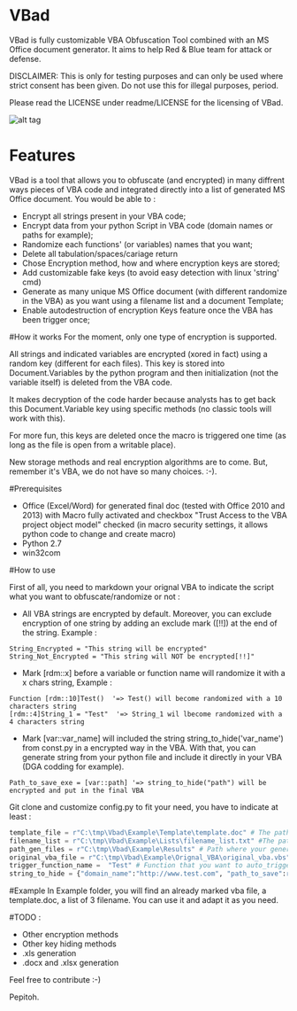 # VBad
VBad is fully customizable VBA Obfuscation Tool combined with an MS Office document generator. It aims to help Red & Blue team for attack or defense.

DISCLAIMER: This is only for testing purposes and can only be used where strict consent has been given. Do not use this for illegal purposes, period. 

Please read the LICENSE under readme/LICENSE for the licensing of VBad.

![alt tag](https://raw.githubusercontent.com/Pepitoh/VBad/master/Example/screen_vbad.PNG)

# Features
VBad is a tool that allows you to obfuscate (and encrypted) in many diffrent ways pieces of VBA code and integrated directly into a list of generated MS Office document. You would be able to : 
* Encrypt all strings present in your VBA code;
* Encrypt data from your python Script in VBA code (domain names or paths for example);
* Randomize each functions' (or variables) names that you want;
* Delete all tabulation/spaces/cariage return
* Chose Encryption method, how and where encryption keys are stored;
* Add customizable fake keys (to avoid easy detection with linux 'string' cmd) 
* Generate as many unique MS Office document (with different randomize in the VBA) as you want using a filename list and a document Template;
* Enable autodestruction of encryption Keys feature once the VBA has been trigger once; 

#How it works
For the moment, only one type of encryption is supported. 

All strings and indicated variables are encrypted (xored in fact) using a random key (different for each files). This key is stored into Document.Variables by the python program and then initialization (not the variable itself) is deleted from the VBA code. 

It makes decryption of the code harder because analysts has to get back this Document.Variable key using specific methods (no classic tools will work with this). 

For more fun, this keys are deleted once the macro is triggered one time (as long as the file is open from a writable place). 

New storage methods and real encryption algorithms are to come. But, remember it's VBA, we do not have so many choices. :-).

#Prerequisites
* Office (Excel/Word) for generated final doc (tested with  Office 2010 and 2013) with Macro fully activated and checkbox "Trust Access to the VBA project object model" checked (in macro security settings, it allows python code to change and create macro)  
* Python 2.7 
* win32com

#How to use 

First of all, you need to markdown your orignal VBA to indicate the script what you want to obfuscate/randomize or not :
* All VBA strings are encrypted by default. Moreover, you can exclude encryption of one string by adding an exclude mark ([!!]) at the end of the string. Example :
```vbs
String_Encrypted = "This string will be encrypted"
String_Not_Encrypted = "This string will NOT be encrypted[!!]"
````
* Mark [rdm::x] before a variable or function name will randomize it with a x chars string, Example :
```vbs
Function [rdm::10]Test()  '=> Test() will become randomized with a 10 characters string
[rdm::4]String_1 = "Test"  '=> String_1 wil lbecome randomized with a 4 characters string
``` 
* Mark [var::var_name] will included the string string_to_hide('var_name') from const.py in a encrypted way in the VBA. With that, you can generate string from your python file and include it directly in your VBA (DGA codding for example).
```vbs
Path_to_save_exe = [var::path] '=> string_to_hide("path") will be encrypted and put in the final VBA
``` 
Git clone and customize config.py to fit your need, you have to indicate at least : 
```python
template_file = r"C:\tmp\Vbad\Example\Template\template.doc" # The path to the template Office document you want to use to generate your files
filename_list = r"C:\tmp\Vbad\Example\Lists\filename_list.txt" #The path to the file that contains a list of different filenames you want to use for your generated files
path_gen_files = r"C:\tmp\Vbad\Example\Results" # Path where your generated Office documents will be saved
original_vba_file = r"C:\tmp\Vbad\Example\Orignal_VBA\original_vba.vbs" # The orignal VBA file you want to include, randomize and obfuscate in your malicious documents
trigger_function_name =  "Test" # Function that you want to auto_trigger (in your original_vba_file)
string_to_hide = {"domain_name":"http://www.test.com", "path_to_save":r"C:\tmp\toto"} #Strings that you want to add in your 
```




#Example 
In Example folder, you will find an already marked vba file, a template.doc, a list of 3 filename. You can use it and adapt it as you need.

#TODO : 
* Other encryption methods
* Other key hiding methods 
* .xls generation
* .docx and .xlsx generation

Feel free to contribute :-)

Pepitoh.
